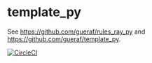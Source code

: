 # template_py

See https://github.com/gueraf/rules_ray_py and https://github.com/gueraf/template_py.

[![CircleCI](https://dl.circleci.com/status-badge/img/circleci/MoqoviNBD61M3rSAe4Bj3m/9nXnjxM5StCewZCdQhv8C3/tree/main.svg?style=svg)](https://dl.circleci.com/status-badge/redirect/circleci/MoqoviNBD61M3rSAe4Bj3m/9nXnjxM5StCewZCdQhv8C3/tree/main)

